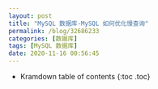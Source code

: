 ```yaml
---
layout: post
title: "MySQL 数据库-MySQL 如何优化慢查询"
permalink: /blog/32686233
categories: [数据库]
tags: [MySQL 数据库]
date: 2020-11-16 00:56:45
---
```


* Kramdown table of contents
{:toc .toc}
